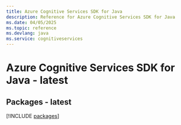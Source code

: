 ```yaml
---
title: Azure Cognitive Services SDK for Java
description: Reference for Azure Cognitive Services SDK for Java
ms.date: 04/05/2025
ms.topic: reference
ms.devlang: java
ms.service: cognitiveservices
---
```

# Azure Cognitive Services SDK for Java - latest
## Packages - latest
[!INCLUDE [packages](cognitive-services-index.md)]
